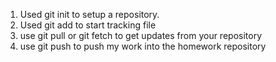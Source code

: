 1. Used git init to setup a repository.
2. Used git add to start tracking file
3. use git pull or git fetch to get updates from your repository
4. use git push to push my work into the homework repository